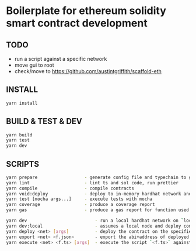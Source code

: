# Boilerplate for ethereum solidity smart contract development

## TODO

- run a script against a specific network
- move gui to root
- check/move to https://github.com/austintgriffith/scaffold-eth

## INSTALL

```bash
yarn install
```

## BUILD & TEST & DEV

```bash
yarn build
yarn test
yarn dev
```

## SCRIPTS

```bash
yarn prepare                  - generate config file and typechain to get started with type safe contract interactions
yarn lint                     - lint ts and sol code, run prettier
yarn compile                  - compile contracts
yarn void:deploy              - deploy to in-memory hardhat network and exit to deployments work as intended
yarn test [mocha args...]     - execute tests with mocha
yarn coverage                 - produce a coverage report
yarn gas                      - produce a gas report for function used in the tests

yarn dev                          - run a local hardhat network on `localhost:8545` and deploy your contracts on it, watch for changes and redeploy
yarn dev:local                    - assumes a local node and deploy contracts on it, watch for changes and redeploy
yarn deploy <net> [args]          - deploy the contract on the specified <net>work
yarn export <net> <f.json>        - export the abi+address of deployed contract to `<file.json>`
yarn execute <net> <f.ts> [args]  - execute the script `<f.ts>` against the specified <net>work
```
